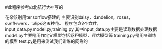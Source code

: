 #此程序参考向北航行大神写的

花朵识别用tensorflow搭建的
主要识别daisy，dandelion，roses，sunflowers，tulips这五种花。
程序包含3个文件，input_data.py,model.py,training.py
其中input_data.py主要是读取数据处理数据
model.py主要是用作定义模型包括卷积模型，评估模型等
training.py是用来训练的模型
test.py是用来测试我们训练的网络的
